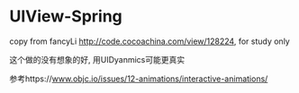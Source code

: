 # UIView-Spring
copy from fancyLi http://code.cocoachina.com/view/128224, for study only

这个做的没有想象的好, 用UIDyanmics可能更真实

参考https://www.objc.io/issues/12-animations/interactive-animations/
